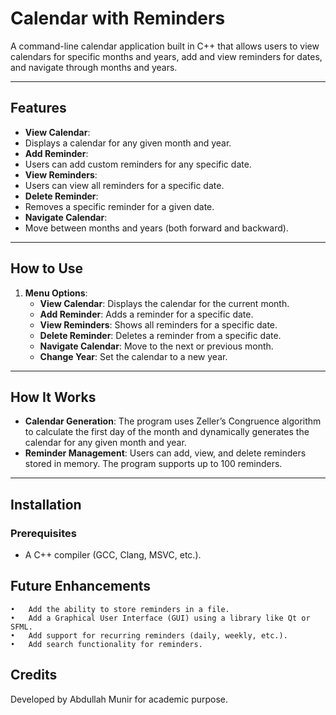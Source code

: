 # **Calendar with Reminders**

A command-line calendar application built in C++ that allows users to view calendars for specific months and years, add and view reminders for dates, and navigate through months and years.

---

##  **Features**
-  **View Calendar**:
  - Displays a calendar for any given month and year.
-  **Add Reminder**:
  - Users can add custom reminders for any specific date.
-  **View Reminders**:
  - Users can view all reminders for a specific date.
-  **Delete Reminder**:
  - Removes a specific reminder for a given date.
-  **Navigate Calendar**:
  - Move between months and years (both forward and backward).

---

##  **How to Use**
1. **Menu Options**:
   - **View Calendar**: Displays the calendar for the current month.
   - **Add Reminder**: Adds a reminder for a specific date.
   - **View Reminders**: Shows all reminders for a specific date.
   - **Delete Reminder**: Deletes a reminder from a specific date.
   - **Navigate Calendar**: Move to the next or previous month.
   - **Change Year**: Set the calendar to a new year.

---

##  **How It Works**
- **Calendar Generation**: The program uses Zeller’s Congruence algorithm to calculate the first day of the month and dynamically generates the calendar for any given month and year.
- **Reminder Management**: Users can add, view, and delete reminders stored in memory. The program supports up to 100 reminders.

---

##  **Installation**
### Prerequisites
- A C++ compiler (GCC, Clang, MSVC, etc.).

## **Future Enhancements**
	•	Add the ability to store reminders in a file.
	•	Add a Graphical User Interface (GUI) using a library like Qt or SFML.
	•	Add support for recurring reminders (daily, weekly, etc.).
	•	Add search functionality for reminders.

## **Credits**
Developed by Abdullah Munir for academic purpose. 




